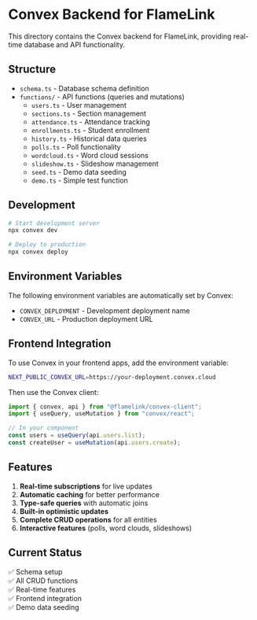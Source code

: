 # Convex Backend for FlameLink

This directory contains the Convex backend for FlameLink, providing real-time database and API functionality.

## Structure

- `schema.ts` - Database schema definition
- `functions/` - API functions (queries and mutations)
  - `users.ts` - User management
  - `sections.ts` - Section management  
  - `attendance.ts` - Attendance tracking
  - `enrollments.ts` - Student enrollment
  - `history.ts` - Historical data queries
  - `polls.ts` - Poll functionality
  - `wordcloud.ts` - Word cloud sessions
  - `slideshow.ts` - Slideshow management
  - `seed.ts` - Demo data seeding
  - `demo.ts` - Simple test function

## Development

```bash
# Start development server
npx convex dev

# Deploy to production
npx convex deploy
```

## Environment Variables

The following environment variables are automatically set by Convex:
- `CONVEX_DEPLOYMENT` - Development deployment name
- `CONVEX_URL` - Production deployment URL

## Frontend Integration

To use Convex in your frontend apps, add the environment variable:
```bash
NEXT_PUBLIC_CONVEX_URL=https://your-deployment.convex.cloud
```

Then use the Convex client:
```typescript
import { convex, api } from "@flamelink/convex-client";
import { useQuery, useMutation } from "convex/react";

// In your component
const users = useQuery(api.users.list);
const createUser = useMutation(api.users.create);
```

## Features

1. **Real-time subscriptions** for live updates
2. **Automatic caching** for better performance
3. **Type-safe queries** with automatic joins
4. **Built-in optimistic updates**
5. **Complete CRUD operations** for all entities
6. **Interactive features** (polls, word clouds, slideshows)

## Current Status

✅ Schema setup  
✅ All CRUD functions  
✅ Real-time features  
✅ Frontend integration  
✅ Demo data seeding
